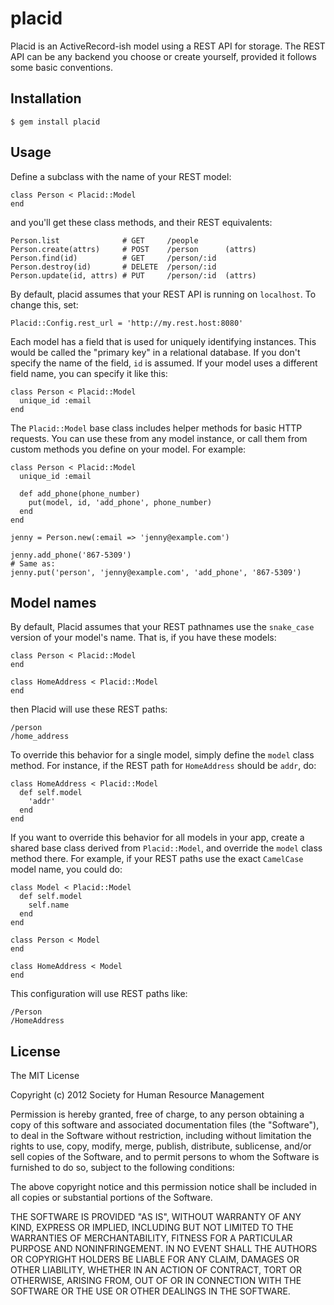 placid
======

Placid is an ActiveRecord-ish model using a REST API for storage. The REST API
can be any backend you choose or create yourself, provided it follows some basic
conventions.

Installation
------------

    $ gem install placid

Usage
-----

Define a subclass with the name of your REST model:

    class Person < Placid::Model
    end

and you'll get these class methods, and their REST equivalents:

    Person.list              # GET     /people
    Person.create(attrs)     # POST    /person      (attrs)
    Person.find(id)          # GET     /person/:id
    Person.destroy(id)       # DELETE  /person/:id
    Person.update(id, attrs) # PUT     /person/:id  (attrs)

By default, placid assumes that your REST API is running on `localhost`. To
change this, set:

    Placid::Config.rest_url = 'http://my.rest.host:8080'

Each model has a field that is used for uniquely identifying instances. This
would be called the "primary key" in a relational database. If you don't
specify the name of the field, `id` is assumed. If your model uses a
different field name, you can specify it like this:

    class Person < Placid::Model
      unique_id :email
    end

The `Placid::Model` base class includes helper methods for basic HTTP requests.
You can use these from any model instance, or call them from custom methods you
define on your model. For example:

    class Person < Placid::Model
      unique_id :email

      def add_phone(phone_number)
        put(model, id, 'add_phone', phone_number)
      end
    end

    jenny = Person.new(:email => 'jenny@example.com')

    jenny.add_phone('867-5309')
    # Same as:
    jenny.put('person', 'jenny@example.com', 'add_phone', '867-5309')


Model names
-----------

By default, Placid assumes that your REST pathnames use the `snake_case`
version of your model's name. That is, if you have these models:

    class Person < Placid::Model
    end

    class HomeAddress < Placid::Model
    end

then Placid will use these REST paths:

    /person
    /home_address

To override this behavior for a single model, simply define the `model` class
method. For instance, if the REST path for `HomeAddress` should be `addr`, do:

    class HomeAddress < Placid::Model
      def self.model
        'addr'
      end
    end

If you want to override this behavior for all models in your app, create a
shared base class derived from `Placid::Model`, and override the `model` class
method there. For example, if your REST paths use the exact `CamelCase` model
name, you could do:

    class Model < Placid::Model
      def self.model
        self.name
      end
    end

    class Person < Model
    end

    class HomeAddress < Model
    end

This configuration will use REST paths like:

    /Person
    /HomeAddress


License
-------

The MIT License

Copyright (c) 2012 Society for Human Resource Management

Permission is hereby granted, free of charge, to any person obtaining
a copy of this software and associated documentation files (the
"Software"), to deal in the Software without restriction, including
without limitation the rights to use, copy, modify, merge, publish,
distribute, sublicense, and/or sell copies of the Software, and to
permit persons to whom the Software is furnished to do so, subject to
the following conditions:

The above copyright notice and this permission notice shall be
included in all copies or substantial portions of the Software.

THE SOFTWARE IS PROVIDED "AS IS", WITHOUT WARRANTY OF ANY KIND,
EXPRESS OR IMPLIED, INCLUDING BUT NOT LIMITED TO THE WARRANTIES OF
MERCHANTABILITY, FITNESS FOR A PARTICULAR PURPOSE AND
NONINFRINGEMENT. IN NO EVENT SHALL THE AUTHORS OR COPYRIGHT HOLDERS BE
LIABLE FOR ANY CLAIM, DAMAGES OR OTHER LIABILITY, WHETHER IN AN ACTION
OF CONTRACT, TORT OR OTHERWISE, ARISING FROM, OUT OF OR IN CONNECTION
WITH THE SOFTWARE OR THE USE OR OTHER DEALINGS IN THE SOFTWARE.

